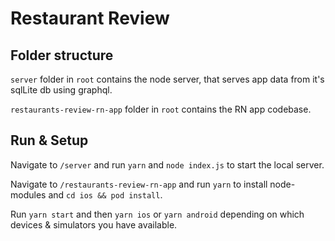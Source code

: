 # Restaurant Review

## Folder structure

`server` folder in `root` contains the node server, that serves app data from it's sqlLite db using graphql.

`restaurants-review-rn-app` folder in `root` contains the RN app codebase.

## Run & Setup

Navigate to `/server` and run `yarn` and `node index.js` to start the local server.

Navigate to `/restaurants-review-rn-app` and run `yarn` to install node-modules and `cd ios && pod install`.

Run `yarn start` and then `yarn ios` or `yarn android` depending on which devices & simulators you have available.
